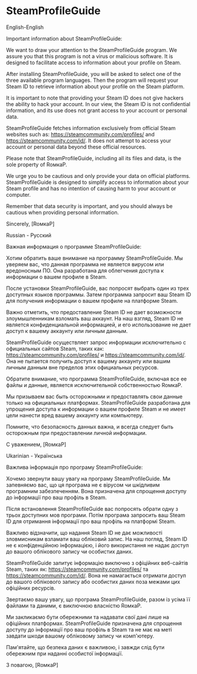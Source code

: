 # SteamProfileGuide
English-English

Important information about SteamProfileGuide:

We want to draw your attention to the SteamProfileGuide program. We assure you that this program is not a virus or malicious software. It is designed to facilitate access to information about your profile on Steam.

After installing SteamProfileGuide, you will be asked to select one of the three available program languages. Then the program will request your Steam ID to retrieve information about your profile on the Steam platform.

It is important to note that providing your Steam ID does not give hackers the ability to hack your account. In our view, the Steam ID is not confidential information, and its use does not grant access to your account or personal data.

SteamProfileGuide fetches information exclusively from official Steam websites such as: https://steamcommunity.com/profiles/ and https://steamcommunity.com/id/. It does not attempt to access your account or personal data beyond these official resources.

Please note that SteamProfileGuide, including all its files and data, is the sole property of RoмкаР.

We urge you to be cautious and only provide your data on official platforms. SteamProfileGuide is designed to simplify access to information about your Steam profile and has no intention of causing harm to your account or computer.

Remember that data security is important, and you should always be cautious when providing personal information.

Sincerely,
[RoмкаР]

Russian - Русский

Важная информация о программе SteamProfileGuide:

Хотим обратить ваше внимание на программу SteamProfileGuide. Мы уверяем вас, что данная программа не является вирусом или вредоносным ПО. Она разработана для облегчения доступа к информации о вашем профиле в Steam.

После установки SteamProfileGuide, вас попросят выбрать один из трех доступных языков программы. Затем программа запросит ваш Steam ID для получения информации о вашем профиле на платформе Steam.

Важно отметить, что предоставление Steam ID не дает возможности злоумышленникам взломать ваш аккаунт. На наш взгляд, Steam ID не является конфиденциальной информацией, и его использование не дает доступ к вашему аккаунту или личным данным.

SteamProfileGuide осуществляет запрос информации исключительно с официальных сайтов Steam, таких как: https://steamcommunity.com/profiles/ и https://steamcommunity.com/id/. Она не пытается получить доступ к вашему аккаунту или вашим личным данным вне пределов этих официальных ресурсов.

Обратите внимание, что программа SteamProfileGuide, включая все ее файлы и данные, является исключительной собственностью RoмкаР.

Мы призываем вас быть осторожными и предоставлять свои данные только на официальных платформах. SteamProfileGuide разработана для упрощения доступа к информации о вашем профиле Steam и не имеет цели нанести вред вашему аккаунту или компьютеру.

Помните, что безопасность данных важна, и всегда следует быть осторожным при предоставлении личной информации.

С уважением,
[RoмкаР]

Ukarinian - Українська

Важлива інформація про програму SteamProfileGuide:

Хочемо звернути вашу увагу на програму SteamProfileGuide. Ми запевняємо вас, що ця програма не є вірусом чи шкідливим програмним забезпеченням. Вона призначена для спрощення доступу до інформації про ваш профіль в Steam.

Після встановлення SteamProfileGuide вас попросять обрати одну з трьох доступних мов програми. Потім програма запросить ваш Steam ID для отримання інформації про ваш профіль на платформі Steam.

Важливо відзначити, що надання Steam ID не дає можливості зловмисникам взламати ваш обліковий запис. На наш погляд, Steam ID не є конфіденційною інформацією, і його використання не надає доступ до вашого облікового запису чи особистих даних.

SteamProfileGuide запитує інформацію виключно з офіційних веб-сайтів Steam, таких як: https://steamcommunity.com/profiles/ та https://steamcommunity.com/id/. Вона не намагається отримати доступ до вашого облікового запису або особистих даних поза межами цих офіційних ресурсів.

Звертаємо вашу увагу, що програма SteamProfileGuide, разом із усіма її файлами та даними, є виключною власністю RoмкаР.

Ми закликаємо бути обережними та надавати свої дані лише на офіційних платформах. SteamProfileGuide призначена для спрощення доступу до інформації про ваш профіль в Steam та не має на меті завдати шкоди вашому обліковому запису чи комп'ютеру.

Пам'ятайте, що безпека даних є важливою, і завжди слід бути обережним при наданні особистої інформації.

З повагою,
[RoмкаР]
